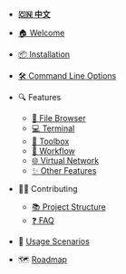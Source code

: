- **[🇨🇳 中文](/zh-CN)**
- [🏠 Welcome](/en/home.md)
- [📦 Installation](/en/install.md)
- [🛠️ Command Line Options](/en/命令参数.md)

- 🔍 Features
  - [📁 File Browser](/en/功能特性/文件.md)
  - [💻 Terminal](/en/功能特性/终端.md)
  - [🧰 Toolbox](/en/功能特性/工具箱.md)
  - [🔄 Workflow](/en/功能特性/workflow.md)
  - [🌐 Virtual Network](/en/功能特性/虚拟网络.md)
  - [✨ Other Features](/en/功能特性/其它.md)

- 👨‍💻 Contributing
  - [📚 Project Structure](/en/技术/技术介绍.md)
  - [❓ FAQ](/en/技术/常见问题.md)

- 🧩 [Usage Scenarios](/en/使用场景.md)
- 🗺️ [Roadmap](/en/开发计划.md)
